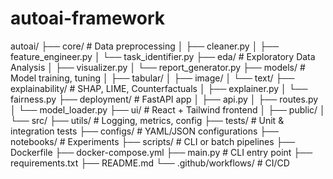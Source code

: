 # autoai-framework

autoai/
├── core/                    # Data preprocessing
│   ├── cleaner.py
│   ├── feature_engineer.py
│   └── task_identifier.py
├── eda/                     # Exploratory Data Analysis
│   ├── visualizer.py
│   └── report_generator.py
├── models/                  # Model training, tuning
│   ├── tabular/
│   ├── image/
│   └── text/
├── explainability/          # SHAP, LIME, Counterfactuals
│   ├── explainer.py
│   └── fairness.py
├── deployment/              # FastAPI app
│   ├── api.py
│   ├── routes.py
│   └── model_loader.py
├── ui/                      # React + Tailwind frontend
│   ├── public/
│   └── src/
├── utils/                   # Logging, metrics, config
├── tests/                   # Unit & integration tests
├── configs/                 # YAML/JSON configurations
├── notebooks/               # Experiments
├── scripts/                 # CLI or batch pipelines
├── Dockerfile
├── docker-compose.yml
├── main.py                  # CLI entry point
├── requirements.txt
├── README.md
└── .github/workflows/       # CI/CD
